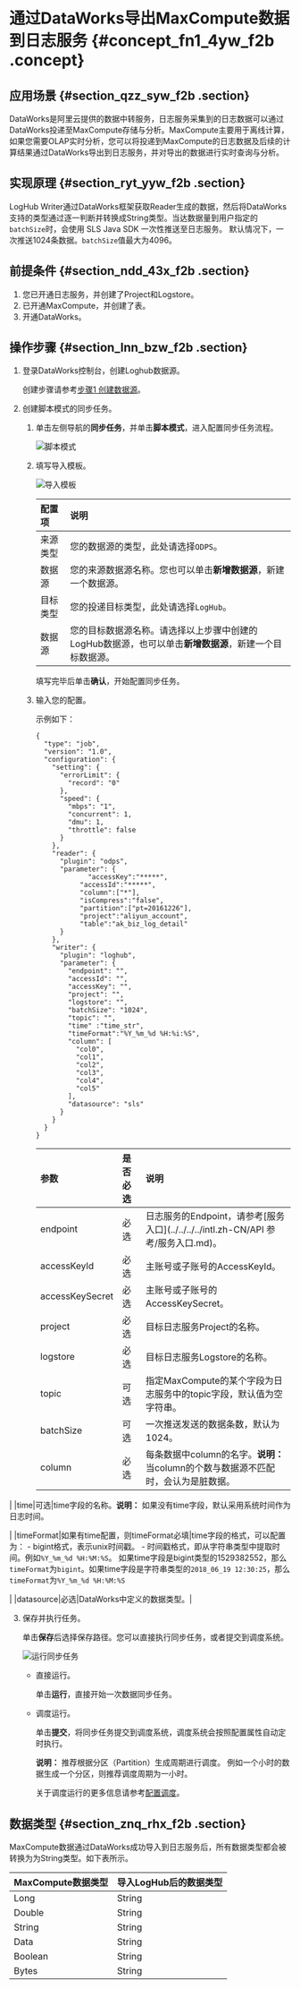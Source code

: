 # 通过DataWorks导出MaxCompute数据到日志服务 {#concept_fn1_4yw_f2b .concept}

## 应用场景 {#section_qzz_syw_f2b .section}

DataWorks是阿里云提供的数据中转服务，日志服务采集到的日志数据可以通过DataWorks投递至MaxCompute存储与分析。MaxCompute主要用于离线计算，如果您需要OLAP实时分析，您可以将投递到MaxCompute的日志数据及后续的计算结果通过DataWorks导出到日志服务，并对导出的数据进行实时查询与分析。

## 实现原理 {#section_ryt_yyw_f2b .section}

LogHub Writer通过DataWorks框架获取Reader生成的数据，然后将DataWorks支持的类型通过逐一判断并转换成String类型。当达数据量到用户指定的`batchSize`时，会使用 SLS Java SDK 一次性推送至日志服务。 默认情况下，一次推送1024条数据。`batchSize`值最大为4096。

## 前提条件 {#section_ndd_43x_f2b .section}

1.  您已开通日志服务，并创建了Project和Logstore。
2.  已开通MaxCompute，并创建了表。
3.  开通DataWorks。

## 操作步骤 {#section_lnn_bzw_f2b .section}

1.  登录DataWorks控制台，创建Loghub数据源。

    创建步骤请参考[步骤1 创建数据源](../../../../intl.zh-CN/用户指南/数据投递/通过DataWorks投递数据到MaxCompute.md#section_nkh_hnf_vdb)。

2.  创建脚本模式的同步任务。
    1.  单击左侧导航的**同步任务**，并单击**脚本模式**，进入配置同步任务流程。

        ![](http://static-aliyun-doc.oss-cn-hangzhou.aliyuncs.com/assets/img/15131/6581_zh-CN.png "脚本模式")

    2.  填写导入模板。

        ![](http://static-aliyun-doc.oss-cn-hangzhou.aliyuncs.com/assets/img/15131/6582_zh-CN.png "导入模板")

        |配置项|说明|
        |:--|:-|
        |来源类型|您的数据源的类型，此处请选择`ODPS`。|
        |数据源|您的来源数据源名称。您也可以单击**新增数据源**，新建一个数据源。|
        |目标类型|您的投递目标类型，此处请选择`LogHub`。|
        |数据源|您的目标数据源名称。请选择以上步骤中创建的LogHub数据源，也可以单击**新增数据源**，新建一个目标数据源。|

        填写完毕后单击**确认**，开始配置同步任务。

    3.  输入您的配置。

        示例如下：

        ```
        {
          "type": "job",
          "version": "1.0",
          "configuration": {
            "setting": {
              "errorLimit": {
                "record": "0"
              },
              "speed": {
                "mbps": "1",
                "concurrent": 1,
                "dmu": 1,
                "throttle": false
              }
            },
            "reader": {
              "plugin": "odps",
              "parameter": {
              		 "accessKey":"*****",
                   "accessId":"*****",
                   "column":["*"],
                   "isCompress":"false",
                   "partition":["pt=20161226"],
                   "project":"aliyun_account",
                   "table":"ak_biz_log_detail"
              }
            },
            "writer": {
              "plugin": "loghub",
              "parameter": {
                "endpoint": "",
                "accessId": "",
                "accessKey": "",
                "project": "",
                "logstore": "",
                "batchSize": "1024",
                "topic": "",
                "time" :"time_str",
                "timeFormat":"%Y_%m_%d %H:%i:%S",
                "column": [
                  "col0",
                  "col1",
                  "col2",
                  "col3",
                  "col4",
                  "col5"
                ],
                "datasource": "sls"
              }
            }
          }
        }
        ```

        |参数|是否必选|说明|
        |:-|:---|:-|
        |endpoint|必选|日志服务的Endpoint，请参考[服务入口](../../../../intl.zh-CN/API 参考/服务入口.md)。|
        |accessKeyId|必选|主账号或子账号的AccessKeyId。|
        |accessKeySecret|必选|主账号或子账号的AccessKeySecret。|
        |project|必选|目标日志服务Project的名称。|
        |logstore|必选|目标日志服务Logstore的名称。|
        |topic|可选|指定MaxCompute的某个字段为日志服务中的topic字段，默认值为空字符串。|
        |batchSize|可选|一次推送发送的数据条数，默认为1024。|
        |column|必选|每条数据中column的名字。**说明：** 当column的个数与数据源不匹配时，会认为是脏数据。

|
        |time|可选|time字段的名称。**说明：** 如果没有time字段，默认采用系统时间作为日志时间。

|
        |timeFormat|如果有time配置，则timeFormat必填|time字段的格式，可以配置为：        -   bigint格式，表示unix时间戳。
        -   时间戳格式，即从字符串类型中提取时间。例如`%Y_%m_%d %H:%M:%S`。
如果time字段是bigint类型的1529382552，那么`timeFormat`为`bigint`。如果time字段是字符串类型的`2018_06_19 12:30:25`，那么`timeFormat`为`%Y_%m_%d %H:%M:%S`

|
        |datasource|必选|DataWorks中定义的数据类型。|

3.  保存并执行任务。

    单击**保存**后选择保存路径。您可以直接执行同步任务，或者提交到调度系统。

    ![](http://static-aliyun-doc.oss-cn-hangzhou.aliyuncs.com/assets/img/15131/6583_zh-CN.png "运行同步任务")

    -   直接运行。

        单击**运行**，直接开始一次数据同步任务。

    -   调度运行。

        单击**提交**，将同步任务提交到调度系统，调度系统会按照配置属性自动定时执行。

        **说明：** 推荐根据分区（Partition）生成周期进行调度。 例如一个小时的数据生成一个分区，则推荐调度周期为一小时。

        关于调度运行的更多信息请参考[配置调度](../../../../intl.zh-CN/用户指南/数据投递/通过DataWorks投递数据到MaxCompute.md#ul_ex4_ppf_vdb)。


## 数据类型 {#section_znq_rhx_f2b .section}

MaxCompute数据通过DataWorks成功导入到日志服务后，所有数据类型都会被转换为为String类型。如下表所示。

|MaxCompute数据类型|导入LogHub后的数据类型|
|:-------------|:-------------|
|Long|String|
|Double|String|
|String|String|
|Data|String|
|Boolean|String|
|Bytes|String|

